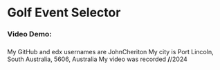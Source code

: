 #     Golf Event Selector
### Video Demo:<URL>
### 
My GitHub and edx usernames are JohnCheriton
My city is Port Lincoln, South Australia, 5606, Australia
My video was recorded __/__/2024
<!--
**JohnCheriton/JohnCheriton** is a ✨ _special_ ✨ repository because its `README.md` (this file) appears on your GitHub profile.

Here are some ideas to get you started:
- 


![JC3 is a self image from my desktop](https://github.com/JohnCheriton/JohnCheriton/assets/158047425/02cfde14-bb77-43c5-8c39-814f896d37a8)

--!>
